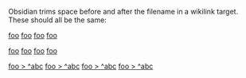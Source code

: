 Obsidian trims space before and after the filename in a wikilink target.
These should all be the same:

[foo](foo.md)
[foo](foo.md)
[foo](foo.md)
[foo](foo.md)

[foo](foo.md)
[foo](foo.md)
[foo](foo.md)
[foo](foo.md)

[foo > ^abc](foo.md#abc)
[foo > ^abc](foo.md#abc)
[foo > ^abc](foo.md#abc)
[foo > ^abc](foo.md#abc)
